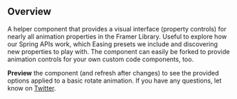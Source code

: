 ## Overview

A helper component that provides a visual interface (property controls) for nearly all animation properties in the Framer Library. Useful to explore how our Spring APIs work, which Easing presets we include and discovering new properties to play with. The component can easily be forked to provide animation controls for your own custom code components, too. 

**Preview** the component (and refresh after changes) to see the provided options applied to a basic rotate animation. If you have any questions, let know on [Twitter](https://twitter.com/benjaminnathan).
